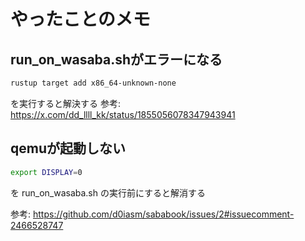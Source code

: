 # やったことのメモ

## run_on_wasaba.shがエラーになる

```bash
rustup target add x86_64-unknown-none
```

を実行すると解決する
参考: https://x.com/dd_llll_kk/status/1855056078347943941

## qemuが起動しない

```bash
export DISPLAY=0
```

を run_on_wasaba.sh の実行前にすると解消する

参考: https://github.com/d0iasm/sababook/issues/2#issuecomment-2466528747
